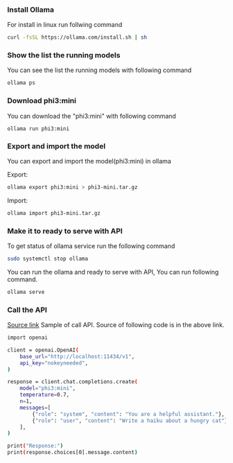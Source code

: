 ### Install Ollama
For install in linux run follwing command
```bash
curl -fsSL https://ollama.com/install.sh | sh
```

### Show the list the running models
You can see the list the running models with following command
```bash
ollama ps
```

### Download phi3:mini
You can download the "phi3:mini" with following command
```bas
ollama run phi3:mini
```

### Export and import the model
You can export and import the model(phi3:mini) in ollama

Export:
```bash
ollama export phi3:mini > phi3-mini.tar.gz
```

Import:
```bash
ollama import phi3-mini.tar.gz
```

### Make it to ready to serve with API

To get status of ollama service run the following command
```bash
sudo systemctl stop ollama
```
You can run the ollama and ready to serve with API, You can run following command.
```bash
ollama serve
```

### Call the API
[Source link](https://github.com/microsoft/Phi-3CookBook/blob/main/md/02.QuickStart/Ollama_QuickStart.md#calling-ollama-from-python)
Sample of call API. Source of following code is in the above link.
```bash
import openai

client = openai.OpenAI(
    base_url="http://localhost:11434/v1",
    api_key="nokeyneeded",
)

response = client.chat.completions.create(
    model="phi3:mini",
    temperature=0.7,
    n=1,
    messages=[
        {"role": "system", "content": "You are a helpful assistant."},
        {"role": "user", "content": "Write a haiku about a hungry cat"},
    ],
)

print("Response:")
print(response.choices[0].message.content)
```


